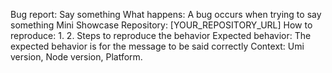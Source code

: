 Bug report: Say something
What happens: A bug occurs when trying to say something
Mini Showcase Repository: [YOUR_REPOSITORY_URL]
How to reproduce: 1. 2. Steps to reproduce the behavior
Expected behavior: The expected behavior is for the message to be said correctly
Context: Umi version, Node version, Platform.
